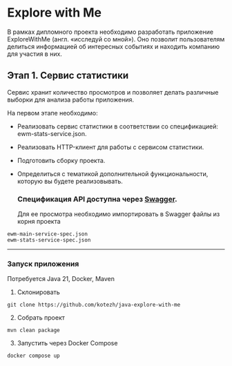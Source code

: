 # Explore with Me

В рамках дипломного проекта необходимо разработать приложение ExploreWithMe (англ. «исследуй со мной»).
Оно позволит пользователям делиться информацией об интересных событиях и находить компанию для участия в них.

## Этап 1. Сервис статистики

Сервис хранит количество просмотров и позволяет делать различные выборки для анализа работы приложения.

На первом этапе необходимо:

- Реализовать сервис статистики в соответствии со спецификацией: ewm-stats-service.json.
- Реализовать HTTP-клиент для работы с сервисом статистики.
- Подготовить сборку проекта.
- Определиться с тематикой дополнительной функциональности, которую вы будете реализовывать.

  ### Спецификация API доступна через [Swagger](https://swagger.io/tools/swagger-editor/).
  Для ее просмотра необходимо импортировать в Swagger файлы из корня проекта

```
ewm-main-service-spec.json
ewm-stats-service-spec.json
```

---

### Запуск приложения

Потребуется Java 21, Docker, Maven

1. Склонировать

```
git clone https://github.com/kotezh/java-explore-with-me
```

2. Собрать проект

```
mvn clean package
```

3. Запустить через Docker Compose

```
docker compose up
```